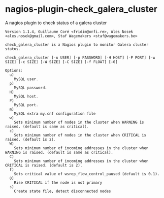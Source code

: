 nagios-plugin-check_galera_cluster
=======================================

A nagios plugin to check status of a galera cluster

    Version 1.1.4, Guillaume Coré <fridim@onfi.re>, Ales Nosek <ales.nosek@gmail.com>, Staf Wagemakers <staf@wagemakers.be>

    check_galera_cluster is a Nagios plugin to monitor Galera cluster status.
    
    check_galera_cluster [-u USER] [-p PASSWORD] [-H HOST] [-P PORT] [-w SIZE] [-c SIZE] [-W SIZE] [-C SIZE] [-f FLOAT] [-0]
    
    Options:
      u)
        MySQL user.
      p)
        MySQL password.
      H)
        MySQL host.
      P)
        MySQL port.
      m)
        MySQL extra my.cnf configuration file
      w)
        Sets minimum number of nodes in the cluster when WARNING is raised. (default is same as critical).
      c)
        Sets minimum number of nodes in the cluster when CRITICAL is raised. (default is 2).
      W)
        Sets minimum number of incoming addresses in the cluster when WARNING is raised. (default is same as critical).
      C)
        Sets minimum number of incoming addresses in the cluster when CRITICAL is raised. (default is 2).
      f)
        Sets critical value of wsrep_flow_control_paused (default is 0.1).
      0)
        Rise CRITICAL if the node is not primary
      s)
        Create state file, detect disconnected nodes
